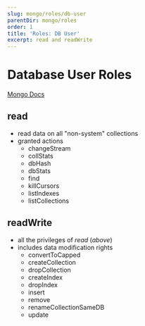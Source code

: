 ```yaml
---
slug: mongo/roles/db-user
parentDir: mongo/roles
order: 1
title: 'Roles: DB User'
excerpt: read and readWrite
---
```


# Database User Roles

[Mongo Docs](https://docs.mongodb.com/v5.0/reference/built-in-roles/)

## read

- read data on all "non-system" collections
- granted actions
  - changeStream
  - collStats
  - dbHash
  - dbStats
  - find
  - killCursors
  - listIndexes
  - listCollections

## readWrite

- all the privileges of _read_ (_above_)
- includes data modification rights
  - convertToCapped
  - createCollection
  - dropCollection
  - createIndex
  - dropIndex
  - insert
  - remove
  - renameCollectionSameDB
  - update
